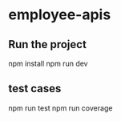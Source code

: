 # employee-apis

## Run the project ##
npm install
npm run dev


## test cases ##
npm run test
npm run coverage